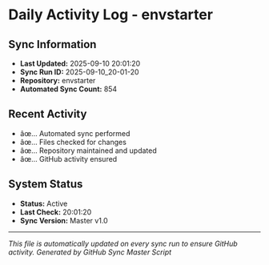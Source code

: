 ﻿# Daily Activity Log - envstarter

## Sync Information
- **Last Updated:** 2025-09-10 20:01:20
- **Sync Run ID:** 2025-09-10_20-01-20
- **Repository:** envstarter
- **Automated Sync Count:** 854

## Recent Activity
- âœ… Automated sync performed
- âœ… Files checked for changes
- âœ… Repository maintained and updated
- âœ… GitHub activity ensured

## System Status
- **Status:** Active
- **Last Check:** 20:01:20
- **Sync Version:** Master v1.0

---
*This file is automatically updated on every sync run to ensure GitHub activity.*
*Generated by GitHub Sync Master Script*

